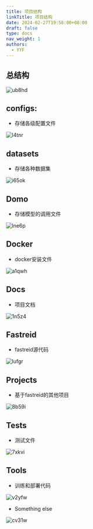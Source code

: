 ```yaml
---
title: 项目结构
linkTitle: 项目结构
date: 2024-02-27T19:58:00+08:00
draft: false
type: docs
nav_weight: 1
authors:
  - YYF
---
```


<!--more-->

## 总结构

![ub8hd](https://gitee.com/yao_yi_feng/fighouse/raw/master/img/%E9%87%8D%E8%AF%86%E5%88%AB/202402272003482.webp?width=350#center)

## configs:

- 存储各级配置文件

![l4tnr](https://gitee.com/yao_yi_feng/fighouse/raw/master/img/%E9%87%8D%E8%AF%86%E5%88%AB/202402272003680.webp?width=350#center)

## datasets

- 存储各种数据集

![i65ok](https://gitee.com/yao_yi_feng/fighouse/raw/master/img/%E9%87%8D%E8%AF%86%E5%88%AB/202402272003410.webp?width=350#center)

## Domo

- 存储模型的调用文件

![lne6p](https://gitee.com/yao_yi_feng/fighouse/raw/master/img/%E9%87%8D%E8%AF%86%E5%88%AB/202402272003780.webp?width=350#center)

## Docker

- docker安装文件

![a1qwh](https://gitee.com/yao_yi_feng/fighouse/raw/master/img/%E9%87%8D%E8%AF%86%E5%88%AB/202402272003549.webp?width=350#center)

## Docs

- 项目文档

![1n5z4](https://gitee.com/yao_yi_feng/fighouse/raw/master/img/%E9%87%8D%E8%AF%86%E5%88%AB/202402272003894.webp?width=350#center)

## Fastreid

- fastreid源代码

![lufgr](https://gitee.com/yao_yi_feng/fighouse/raw/master/img/%E9%87%8D%E8%AF%86%E5%88%AB/202402272003776.webp?width=350#center)

## Projects

- 基于fastreid的其他项目

![8b59i](https://gitee.com/yao_yi_feng/fighouse/raw/master/img/%E9%87%8D%E8%AF%86%E5%88%AB/202402272003672.webp?width=350#center)

## Tests

- 测试文件

![7xkvi](https://gitee.com/yao_yi_feng/fighouse/raw/master/img/%E9%87%8D%E8%AF%86%E5%88%AB/202402272003293.webp?width=350#center)

## Tools

- 训练和部署代码

![v2yfw](https://gitee.com/yao_yi_feng/fighouse/raw/master/img/%E9%87%8D%E8%AF%86%E5%88%AB/202402272004695.webp?width=350#center)

- Something else

![cv31w](https://gitee.com/yao_yi_feng/fighouse/raw/master/img/%E9%87%8D%E8%AF%86%E5%88%AB/202402272004173.webp?width=600#center)